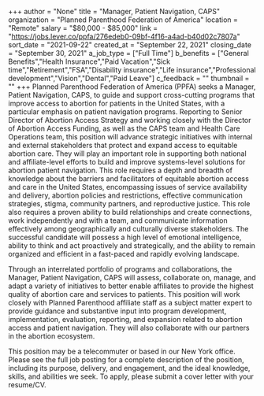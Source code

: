 +++
author = "None"
title = "Manager, Patient Navigation, CAPS"
organization = "Planned Parenthood Federation of America"
location = "Remote"
salary = "$80,000 - $85,000"
link = "https://jobs.lever.co/ppfa/276edeb0-09bf-4f16-a4ad-b40d02c7807a"
sort_date = "2021-09-22"
created_at = "September 22, 2021"
closing_date = "September 30, 2021"
a_job_type = ["Full Time"]
b_benefits = ["General Benefits","Health Insurance","Paid Vacation","Sick time","Retirement","FSA","Disability insurance","Life insurance","Professional development","Vision","Dental","Paid Leave"]
c_feedback = ""
thumbnail = ""
+++
Planned Parenthood Federation of America (PPFA) seeks a Manager, Patient Navigation, CAPS, to guide and support cross-cutting programs that improve access to abortion for patients in the United States, with a particular emphasis on patient navigation programs. Reporting to Senior Director of Abortion Access Strategy and working closely with the Director of Abortion Access Funding, as well as the CAPS team and Health Care Operations team, this position will advance strategic initiatives with internal and external stakeholders that protect and expand access to equitable abortion care. They will play an important role in supporting both national and affiliate-level efforts to build and improve systems-level solutions for abortion patient navigation. This role requires a depth and breadth of knowledge about the barriers and facilitators of equitable abortion access and care in the United States, encompassing issues of service availability and delivery, abortion policies and restrictions, effective communication strategies, stigma, community partners, and reproductive justice. This role also requires a proven ability to build relationships and create connections, work independently and with a team, and communicate information effectively among geographically and culturally diverse stakeholders. The successful candidate will possess a high level of emotional intelligence, ability to think and act proactively and strategically, and the ability to remain organized and efficient in a fast-paced and rapidly evolving landscape. 

Through an interrelated portfolio of programs and collaborations, the Manager, Patient Navigation, CAPS  will assess, collaborate on, manage, and adapt a variety of initiatives to better enable affiliates to provide the highest quality of abortion care and services to patients. This position will work closely with Planned Parenthood affiliate staff as a subject matter expert to provide guidance and substantive input into program development, implementation, evaluation, reporting, and expansion related to abortion access and patient navigation. They will also collaborate with our partners in the abortion ecosystem. 

This position may be a telecommuter or based in our New York office. Please see the full job posting for a complete description of the position, including its purpose, delivery, and engagement, and the ideal knowledge, skills, and abilities we seek. To apply, please submit a cover letter with your resume/CV. 